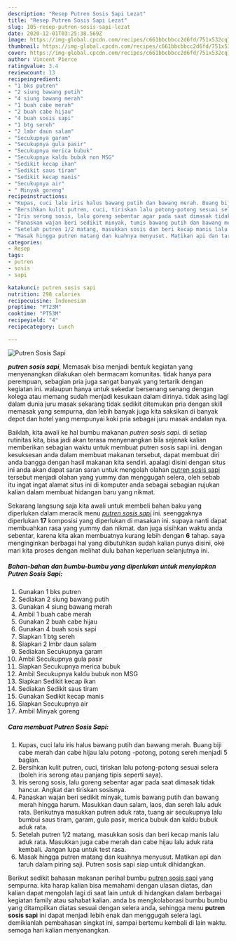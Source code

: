 ```yaml
---
description: "Resep Putren Sosis Sapi Lezat"
title: "Resep Putren Sosis Sapi Lezat"
slug: 105-resep-putren-sosis-sapi-lezat
date: 2020-12-01T03:25:38.569Z
image: https://img-global.cpcdn.com/recipes/c661bbcbbcc2d6fd/751x532cq70/putren-sosis-sapi-foto-resep-utama.jpg
thumbnail: https://img-global.cpcdn.com/recipes/c661bbcbbcc2d6fd/751x532cq70/putren-sosis-sapi-foto-resep-utama.jpg
cover: https://img-global.cpcdn.com/recipes/c661bbcbbcc2d6fd/751x532cq70/putren-sosis-sapi-foto-resep-utama.jpg
author: Vincent Pierce
ratingvalue: 3.4
reviewcount: 13
recipeingredient:
- "1 bks putren"
- "2 siung bawang putih"
- "4 siung bawang merah"
- "1 buah cabe merah"
- "2 buah cabe hijau"
- "4 buah sosis sapi"
- "1 btg sereh"
- "2 lmbr daun salam"
- "Secukupnya garam"
- "Secukupnya gula pasir"
- "Secukupnya merica bubuk"
- "Secukupnya kaldu bubuk non MSG"
- "Sedikit kecap ikan"
- "Sedikit saus tiram"
- "Sedikit kecap manis"
- "Secukupnya air"
- " Minyak goreng"
recipeinstructions:
- "Kupas, cuci lalu iris halus bawang putih dan bawang merah. Buang biji cabe merah dan cabe hijau lalu potong -potong, potong sereh menjadi 5 bagian."
- "Bersihkan kulit putren, cuci, tiriskan lalu potong-potong sesuai selera (boleh iris serong atau panjang tipis seperti saya)."
- "Iris serong sosis, lalu goreng sebentar agar pada saat dimasak tidak hancur. Angkat dan tiriskan sosisnya."
- "Panaskan wajan beri sedikit minyak, tumis bawang putih dan bawang merah hingga harum. Masukkan daun salam, laos, dan sereh lalu aduk rata. Berikutnya masukkan putren aduk rata, tuang air secukupnya lalu bumbui saus tiram, garam, gula pasir, merica bubuk dan kaldu bubuk aduk rata."
- "Setelah putren 1/2 matang, masukkan sosis dan beri kecap manis lalu aduk rata. Masukkan juga cabe merah dan cabe hijau lalu aduk rata kembali. Jangan lupa untuk test rasa."
- "Masak hingga putren matang dan kuahnya menyusut. Matikan api dan taruh dalam piring saji. Putren sosis sapi siap untuk dihidangkan."
categories:
- Resep
tags:
- putren
- sosis
- sapi

katakunci: putren sosis sapi 
nutrition: 298 calories
recipecuisine: Indonesian
preptime: "PT23M"
cooktime: "PT53M"
recipeyield: "4"
recipecategory: Lunch

---
```



![Putren Sosis Sapi](https://img-global.cpcdn.com/recipes/c661bbcbbcc2d6fd/751x532cq70/putren-sosis-sapi-foto-resep-utama.jpg)

<b><i>putren sosis sapi</i></b>, Memasak bisa menjadi bentuk kegiatan yang menyenangkan dilakukan oleh bermacam komunitas. tidak hanya para perempuan, sebagian pria juga sangat banyak yang tertarik dengan kegiatan ini. walaupun hanya untuk sekedar bersenang senang dengan kolega atau memang sudah menjadi kesukaan dalam dirinya. tidak asing lagi dalam dunia juru masak sekarang tidak sedikit ditemukan pria dengan skill memasak yang sempurna, dan lebih banyak juga kita saksikan di banyak depot dan hotel yang mempunyai koki pria sebagai juru masak andalan nya.



Baiklah, kita awali ke hal bumbu makanan <i>putren sosis sapi</i>. di setiap rutinitas kita, bisa jadi akan terasa menyenangkan bila sejenak kalian memberikan sebagian waktu untuk membuat putren sosis sapi ini. dengan kesuksesan anda dalam membuat makanan tersebut, dapat membuat diri anda bangga dengan hasil makanan kita sendiri. apalagi disini dengan situs ini anda akan dapat saran saran untuk mengolah olahan <u>putren sosis sapi</u> tersebut menjadi olahan yang yummy dan menggugah selera, oleh sebab itu ingat ingat alamat situs ini di komputer anda sebagai sebagian rujukan kalian dalam membuat hidangan baru yang nikmat.


Sekarang langsung saja kita awali untuk membeli bahan baku yang diperlukan dalam meracik menu <u><i>putren sosis sapi</i></u> ini. seenggaknya diperlukan <b>17</b> komposisi yang diperlukan di masakan ini. supaya nanti dapat membuahkan rasa yang yummy dan nikmat. dan juga sisihkan waktu anda sebentar, karena kita akan membuatnya kurang lebih dengan <b>6</b> tahap. saya menginginkan berbagai hal yang dibutuhkan sudah kalian punya disini, oke mari kita proses dengan melihat dulu bahan keperluan selanjutnya ini.

<!--inarticleads1-->

##### Bahan-bahan dan bumbu-bumbu yang diperlukan untuk menyiapkan Putren Sosis Sapi:

1. Gunakan 1 bks putren
1. Sediakan 2 siung bawang putih
1. Gunakan 4 siung bawang merah
1. Ambil 1 buah cabe merah
1. Gunakan 2 buah cabe hijau
1. Gunakan 4 buah sosis sapi
1. Siapkan 1 btg sereh
1. Siapkan 2 lmbr daun salam
1. Sediakan Secukupnya garam
1. Ambil Secukupnya gula pasir
1. Siapkan Secukupnya merica bubuk
1. Ambil Secukupnya kaldu bubuk non MSG
1. Siapkan Sedikit kecap ikan
1. Sediakan Sedikit saus tiram
1. Gunakan Sedikit kecap manis
1. Siapkan Secukupnya air
1. Ambil  Minyak goreng




<!--inarticleads2-->

##### Cara membuat Putren Sosis Sapi:

1. Kupas, cuci lalu iris halus bawang putih dan bawang merah. Buang biji cabe merah dan cabe hijau lalu potong -potong, potong sereh menjadi 5 bagian.
1. Bersihkan kulit putren, cuci, tiriskan lalu potong-potong sesuai selera (boleh iris serong atau panjang tipis seperti saya).
1. Iris serong sosis, lalu goreng sebentar agar pada saat dimasak tidak hancur. Angkat dan tiriskan sosisnya.
1. Panaskan wajan beri sedikit minyak, tumis bawang putih dan bawang merah hingga harum. Masukkan daun salam, laos, dan sereh lalu aduk rata. Berikutnya masukkan putren aduk rata, tuang air secukupnya lalu bumbui saus tiram, garam, gula pasir, merica bubuk dan kaldu bubuk aduk rata.
1. Setelah putren 1/2 matang, masukkan sosis dan beri kecap manis lalu aduk rata. Masukkan juga cabe merah dan cabe hijau lalu aduk rata kembali. Jangan lupa untuk test rasa.
1. Masak hingga putren matang dan kuahnya menyusut. Matikan api dan taruh dalam piring saji. Putren sosis sapi siap untuk dihidangkan.




Berikut sedikit bahasan makanan perihal bumbu <u>putren sosis sapi</u> yang sempurna. kita harap kalian bisa memahami dengan ulasan diatas, dan kalian dapat mengolah lagi di saat lain untuk di hidangkan dalam berbagai kegiatan family atau sahabat kalian. anda bs mengkolaborasi bumbu bumbu yang ditampilkan diatas sesuai dengan selera anda, sehingga menu <b>putren sosis sapi</b> ini dapat menjadi lebih enak dan menggugah selera lagi. demikianlah pembahasan singkat ini, sampai bertemu kembali di lain waktu. semoga hari kalian menyenangkan.
